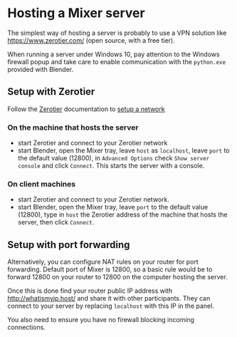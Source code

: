 # Hosting a Mixer server

The simplest way of hosting a server is probably to use a VPN solution like https://www.zerotier.com/ (open source, with a free tier).

When running a server under Windows 10, pay attention to the Windows firewall popup and take care to enable communication with the `python.exe` provided with Blender.

## Setup with Zerotier

Follow the [Zerotier](https://www.zerotier.com/) documentation to [setup a network](https://zerotier.atlassian.net/wiki/spaces/SD/pages/8454145/Getting+Started+with+ZeroTier)

### On the machine that hosts the server

- start Zerotier and connect to your Zerotier network
- start Blender, open the Mixer tray, leave `host` as `localhost`, leave `port` to the default value (12800), in `Advanced Options` check `Show server console` and click `Connect`. This starts the server with a console.

### On client machines

- start Zerotier and connect to your Zerotier network.
- start Blender, open the Mixer tray, leave `port` to the default value (12800), type in `host` the Zerotier address of the machine that hosts the server, then click `Connect`.

## Setup with port forwarding

Alternatively, you can configure NAT rules on your router for port forwarding.
Default port of Mixer is 12800, so a basic rule would be to forward 12800 on your router to 12800 on the computer hosting the server.

Once this is done find your router public IP address with http://whatismyip.host/ and share it with other participants. They can connect to your server by replacing `localhost` with this IP in the panel.

You also need to ensure you have no firewall blocking incoming connections.
